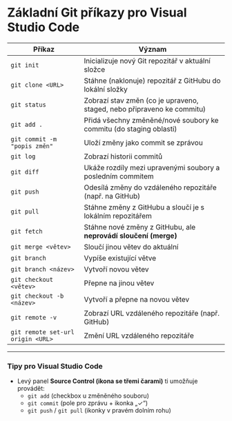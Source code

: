 # Základní Git příkazy pro Visual Studio Code

| Příkaz                             | Význam                                                                 |
|-----------------------------------|------------------------------------------------------------------------|
| `git init`                        | Inicializuje nový Git repozitář v aktuální složce                      |
| `git clone <URL>`                 | Stáhne (naklonuje) repozitář z GitHubu do lokální složky               |
| `git status`                     | Zobrazí stav změn (co je upraveno, staged, nebo připraveno ke commitu) |
| `git add .`                      | Přidá všechny změněné/nové soubory ke commitu (do staging oblasti)     |
| `git commit -m "popis změn"`      | Uloží změny jako commit se zprávou                                     |
| `git log`                        | Zobrazí historii commitů                                               |
| `git diff`                       | Ukáže rozdíly mezi upravenými soubory a posledním commitem             |
| `git push`                       | Odesílá změny do vzdáleného repozitáře (např. na GitHub)               |
| `git pull`                       | Stáhne změny z GitHubu a sloučí je s lokálním repozitářem              |
| `git fetch`                      | Stáhne nové změny z GitHubu, ale **neprovádí sloučení (merge)**        |
| `git merge <větev>`              | Sloučí jinou větev do aktuální                                         |
| `git branch`                     | Vypíše existující větve                                                |
| `git branch <název>`             | Vytvoří novou větev                                                   |
| `git checkout <větev>`           | Přepne na jinou větev                                                  |
| `git checkout -b <název>`        | Vytvoří a přepne na novou větev                                       |
| `git remote -v`                  | Zobrazí URL vzdáleného repozitáře (např. GitHub)                      |
| `git remote set-url origin <URL>`| Změní URL vzdáleného repozitáře                                       |

---

### Tipy pro Visual Studio Code

- Levý panel **Source Control (ikona se třemi čarami)** ti umožňuje provádět:
  - `git add` (checkbox u změněného souboru)
  - `git commit` (pole pro zprávu + ikonka „✓“)
  - `git push` / `git pull` (ikonky v pravém dolním rohu)
